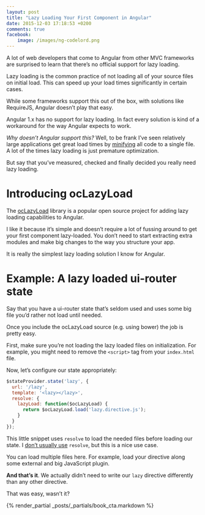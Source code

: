```yaml
---
layout: post
title: "Lazy Loading Your First Component in Angular"
date: 2015-12-03 17:18:53 +0200
comments: true
facebook:
    image: /images/ng-codelord.png
---
```


A lot of web developers that come to Angular from other MVC frameworks are surprised to learn that there’s no official support for lazy loading.

Lazy loading is the common practice of not loading all of your source files on initial load.
This can speed up your load times significantly in certain cases.

While some frameworks support this out of the box, with solutions like RequireJS, Angular doesn’t play that easy.

Angular 1.x has no support for lazy loading.
In fact every solution is kind of a workaround for the way Angular expects to work.

*Why doesn’t Angular support this?*
Well, to be frank I’ve seen relatively large applications get great load times by [minifying](http://www.codelord.net/2015/11/18/the-deal-with-angular-and-minification/) all code to a single file.
A lot of the times lazy loading is just premature optimization.

But say that you’ve measured, checked and finally decided you really need lazy loading.

# Introducing ocLazyLoad

The [ocLazyLoad](https://oclazyload.readme.io) library is a popular open source project for adding lazy loading capabilities to Angular.

I like it because it’s simple and doesn’t require a lot of fussing around to get your first component lazy-loaded.
You don’t need to start extracting extra modules and make big changes to the way you structure your app.

It is really the simplest lazy loading solution I know for Angular.

# Example: A lazy loaded ui-router state

Say that you have a ui-router state that’s seldom used and uses some big file you’d rather not load until needed.

Once you include the ocLazyLoad source (e.g. using bower) the job is pretty easy.

First, make sure you’re not loading the lazy loaded files on initialization.
For example, you might need to remove the `<script>` tag from your `index.html` file.

Now, let’s configure our state appropriately:

```javascript
$stateProvider.state('lazy', {
  url: '/lazy',
  template: '<lazy></lazy>',
  resolve: {
    lazyLoad: function($ocLazyLoad) {
      return $ocLazyLoad.load('lazy.directive.js');
    }
  }
});
```

This little snippet uses `resolve` to load the needed files before loading our state.
I [don’t usually use](http://www.codelord.net/2015/06/02/angularjs-pitfalls-using-ui-routers-resolve/) `resolve`, but this is a nice use case.

You can load multiple files here.
For example, load your directive along some external and big JavaScript plugin.

**And that’s it**.
We actually didn’t need to write our `lazy` directive differently than any other directive.

That was easy, wasn’t it?

{% render_partial _posts/_partials/book_cta.markdown %}
